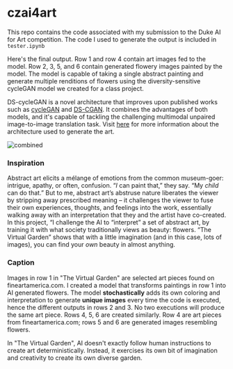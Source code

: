 # czai4art

This repo contains the code associated with my submission to the Duke AI for Art competition. The code I used to generate the output is included in `tester.ipynb`

Here's the final output. Row 1 and row 4 contain art images fed to the model. Row 2, 3, 5, and 6 contain generated flowery images painted by the model. The model is capable of taking a single abstract painting and generate multiple renditions of flowers using the diversity-sensitive cycleGAN model we created for a class project.

DS-cycleGAN is a novel architecture that improves upon published works such as [cycleGAN](https://arxiv.org/abs/1703.10593) and [DS-CGAN](https://arxiv.org/abs/1901.09024). It combines the advantages of both models, and it's capable of tackling the challenging multimodal unpaired image-to-image translation task. Visit [here](https://github.com/chriszhou0916/DS-cycleGAN) for more information about the architecture used to generate the art.

![combined](images/output/combined.png)

### Inspiration
Abstract art elicits a mélange of emotions from the common museum-goer: intrigue, apathy, or often, confusion. “_I_ can paint that,” they say. “My _child_ can do that.” But to me, abstract art’s abstruse nature liberates the viewer by stripping away prescribed meaning – it challenges the viewer to fuse their own experiences, thoughts, and feelings into the work, essentially walking away with an interpretation that they and the artist have co-created. In this project, “I challenge the AI to “interpret” a set of abstract art, by training it with what society traditionally views as beauty: flowers. “The Virtual Garden” shows that with a little imagination (and in this case, lots of images), you can find your _own_ beauty in almost anything.

### Caption
Images in row 1 in "The Virtual Garden" are selected art pieces found on fineartamerica.com. I created a model that transforms paintings in row 1 into AI generated flowers. The model **stochastically** adds its own coloring and interpretation to generate **unique images** every time the code is executed, hence the different outputs in rows 2 and 3. No two executions will produce the same art piece. Rows 4, 5, 6 are created similarly. Row 4 are art pieces from fineartamerica.com; rows 5 and 6 are generated images resembling flowers.

In "The Virtual Garden", AI doesn't exactly follow human instructions to create art deterministically. Instead, it exercises its own bit of imagination and creativity to create its own diverse garden.
